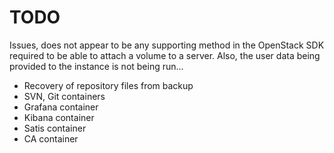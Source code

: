# TODO

Issues, does not appear to be any supporting method in the
OpenStack SDK required to be able to attach a volume to a
server. Also, the user data being provided to the instance
is not being run...

- Recovery of repository files from backup
- SVN, Git containers
- Grafana container
- Kibana container
- Satis container
- CA container